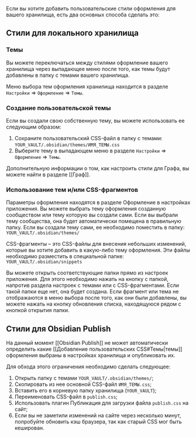 Если вы хотите добавить пользовательские стили оформления для вашего хранилища, есть два основных способа сделать это: 

## Стили для локального хранилища

### Темы

Вы можете переключаться между стилями оформление вашего хранилища через выпадающее меню после того, как темы будут добавлены в папку с темами вашего хранилища.

Меню выбора тем оформления хранилища находится в разделе `Настройки` => `Оформление` => `Темы`.

### Создание пользовательской темы

Если вы создали свою собственную тему, вы можете использовать ее следующим образом: 

1. Сохраните пользовательский CSS-файл в папку с темами: `YOUR_VAULT/.obsidian/themes/ИМЯ_ТЕМЫ.css`
2. Выберите тему в выпадающем меню в разделе `Настройки` => `Оформление` => `Темы`.

Дополнительную информации о том, как настроить стили для Графа, вы можете найти в разделе [[Граф]].

### Использование тем и/или CSS-фрагментов

Параметры оформления находятся в разделе Оформление в настройках приложения. Вы можете выбрать тему оформления созданную сообществом или тему которую вы создали сами. Если вы выбрали тему сообщества, она будет автоматически помещена в правильную папку. Если вы создали тему сами, ее необходимо поместить в папку: `YOUR_VAULT/.obsidian/themes/`

CSS-фрагменты – это CSS-файлы для внесения небольших изменений, которые вы хотите добавить в какую-либо тему оформления. Эти файлы необходимо разместить в специальной папке: `YOUR_VAULT/.obsidian/snippets`

Вы можете открыть соответствующие папки прямо из настроек приложения. Для этого необходимо нажать на кнопку с папкой, напротив раздела настроек с темами или с CSS-фрагментами. Если такой папки еще нет, она будет создана. Если фрагмент или тема не отображаются в меню выбора после того, как они были добавлены, вы можете нажать на кнопку обновления списка, находящуюся рядом с кнопкой открытия папки.

## Стили для Obsidian Publish

На данный момент [[Obsidian Publish]] не может автоматически определить какие [[Добавление пользовательских CSS#Темы|темы]] оформления выбраны в настройках хранилища и опубликовать их.

Для обхода этого ограничения необходимо сделать следующее:

1. Открыть папку с темами `YOUR_VAULT/.obsidian/themes/`;
2. Скопировать из нее основной CSS-файл `ИМЯ_ТЕМЫ.css`;
3. Вставить его в корневую папку хранилища (`YOUR_VAULT`);
4. Переименовать CSS-файл в `publish.css`;
5. Использовать плагин Публикация для загрузки файла `publish.css` на сайт;
6. Если вы не заметили изменений на сайте через несколько минут, попробуйте обновить кэш браузера, так как старый CSS мог быть кеширован.